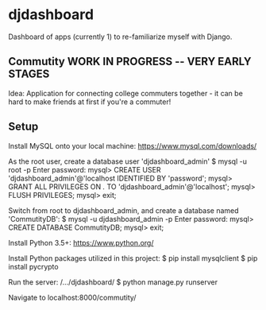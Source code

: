 # djdashboard
Dashboard of apps (currently 1) to re-familiarize myself with Django.

Commutity **WORK IN PROGRESS -- VERY EARLY STAGES**
---------
Idea: Application for connecting college commuters together - it can be hard to make friends at first if you're a commuter!

Setup
-----
Install MySQL onto your local machine: https://www.mysql.com/downloads/

As the root user, create a database user 'djdashboard_admin'
 $ mysql -u root -p
 Enter password: 
 mysql> CREATE USER 'djdashboard_admin'@'localhost IDENTIFIED BY 'password';
 mysql> GRANT ALL PRIVILEGES ON *.* TO 'djdashboard_admin'@'localhost';
 mysql> FLUSH PRIVILEGES;
 mysql> exit;

Switch from root to djdashboard_admin, and create a database named 'CommutityDB':
 $ mysql -u djdashboard_admin -p
 Enter password: 
 mysql> CREATE DATABASE CommutityDB;
 mysql> exit;

Install Python 3.5+: https://www.python.org/

Install Python packages utilized in this project:
 $ pip install mysqlclient
 $ pip install pycrypto

Run the server:
 /.../djdashboard/
 $ python manage.py runserver

Navigate to localhost:8000/commutity/
